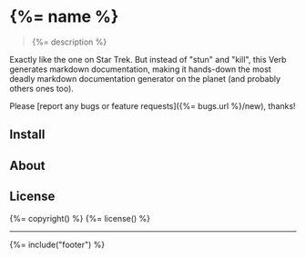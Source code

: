 # {%= name %}

> {%= description %}

Exactly like the one on Star Trek. But instead of "stun" and "kill", this Verb generates markdown documentation, making it hands-down the most deadly markdown documentation generator on the planet (and probably others ones too).

Please [report any bugs or feature requests]({%= bugs.url %}/new), thanks!

## Install
<!-- docs('install') -->

## About
<!-- docs('about') -->

## License
{%= copyright() %}
{%= license() %}

***

{%= include("footer") %}